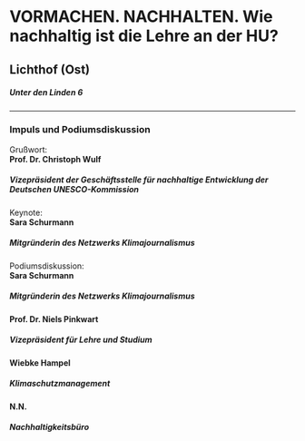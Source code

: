 # VORMACHEN. NACHHALTEN. Wie nachhaltig ist die Lehre an der HU?   
## Lichthof (Ost)  
##### Unter den Linden 6
---
### Impuls und Podiumsdiskussion
Grußwort: \
**Prof. Dr. Christoph Wulf**  
##### Vizepräsident der Geschäftsstelle für nachhaltige Entwicklung der Deutschen UNESCO-Kommission
Keynote: \
**Sara Schurmann**  
##### Mitgründerin des Netzwerks Klimajournalismus
Podiumsdiskussion: \
**Sara Schurmann**  
##### Mitgründerin des Netzwerks Klimajournalismus
**Prof. Dr. Niels Pinkwart**  
##### Vizepräsident für Lehre und Studium
**Wiebke Hampel**  
##### Klimaschutzmanagement
**N.N.**  
##### Nachhaltigkeitsbüro

